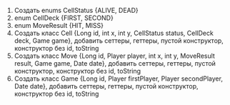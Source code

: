 1. Создать enums
CellStatus {ALIVE, DEAD}
2. enum CellDeck {FIRST, SECOND}
3. enum MoveResult {HIT, MISS}
4. Создать класс Cell {Long id, int x, int y, CellStatus status, CellDeck deck, Game game},
добавить сеттеры, геттеры, пустой конструктор, конструктор без id, toString
5. Создать класс Move {Long id, Player player, int x, int y, MoveResult result, Game game, Date date},
добавить сеттеры, геттеры, пустой конструктор, конструктор без id, toString
6. Создать класс Game {Long id, Player firstPlayer, Player secondPlayer, Date date},
добавить сеттеры, геттеры, пустой конструктор, конструктор без id, toString
